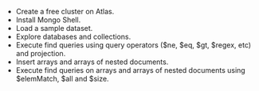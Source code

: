 - Create a free cluster on Atlas.
- Install Mongo Shell.
- Load a sample dataset.
- Explore databases and collections.
- Execute find queries using query operators ($ne, $eq, $gt, $regex, etc) and projection.
- Insert arrays and arrays of nested documents.
- Execute find queries on arrays and arrays of nested documents using $elemMatch, $all and $size.
